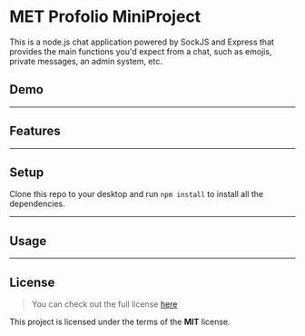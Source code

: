 MET Profolio MiniProject
============

This is a node.js chat application powered by SockJS and Express that provides the main functions you'd expect from a chat, such as emojis, private messages, an admin system, etc.

## Demo

---

## Features

---

## Setup
Clone this repo to your desktop and run `npm install` to install all the dependencies.

---

## Usage

---

## License
>You can check out the full license [here](https://github.com/melzareix/met-portfolio/blob/master/LICENSE)

This project is licensed under the terms of the **MIT** license.